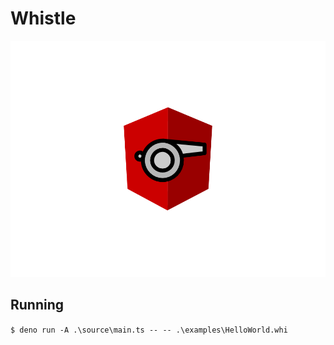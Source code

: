 # Whistle
<img src = "/logo.png">
 
## Running

`$ deno run -A .\source\main.ts -- -- .\examples\HelloWorld.whi`
